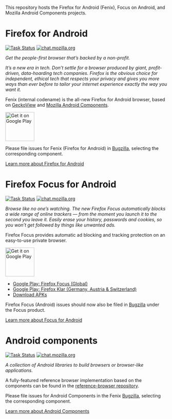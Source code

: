 
This repository hosts the Firefox for Android (Fenix), Focus on Android, and Mozilla Android Components projects.

# Firefox for Android

[![Task Status](https://firefox-ci-tc.services.mozilla.com/api/github/v1/repository/mozilla-mobile/firefox-android/main/badge.svg)](https://firefox-ci-tc.services.mozilla.com/api/github/v1/repository/mozilla-mobile/firefox-android/main/latest)
[![chat.mozilla.org](https://img.shields.io/badge/chat-on%20matrix-51bb9c)](https://chat.mozilla.org/#/room/#fenix:mozilla.org)

_Get the people-first browser that’s backed by a non-profit._

_It’s a new era in tech. Don’t settle for a browser produced by giant, profit-driven, data-hoarding tech companies. Firefox is the obvious choice for independent, ethical tech that respects your privacy and gives you more ways than ever before to tailor your internet experience exactly the way you want it._

Fenix (internal codename) is the all-new Firefox for Android browser, based on [GeckoView](https://mozilla.github.io/geckoview/) and [Mozilla Android Components](https://mozac.org/).

<a href="https://play.google.com/store/apps/details?id=org.mozilla.firefox" target="_blank"><img src="https://play.google.com/intl/en_us/badges/images/generic/en-play-badge.png" alt="Get it on Google Play" height="90"/></a>

Please file issues for Fenix (Firefox for Android) in [Bugzilla](https://bugzilla.mozilla.org/enter_bug.cgi?product=Fenix), selecting the corresponding component. 

[Learn more about Firefox for Android](fenix/README.md)

# Firefox Focus for Android

[![Task Status](https://firefox-ci-tc.services.mozilla.com/api/github/v1/repository/mozilla-mobile/firefox-android/main/badge.svg)](https://firefox-ci-tc.services.mozilla.com/api/github/v1/repository/mozilla-mobile/firefox-android/main/latest)
[![chat.mozilla.org](https://img.shields.io/badge/chat-on%20matrix-51bb9c)](https://chat.mozilla.org/#/room/#focus-android:mozilla.org)

_Browse like no one’s watching. The new Firefox Focus automatically blocks a wide range of online trackers — from the moment you launch it to the second you leave it. Easily erase your history, passwords and cookies, so you won’t get followed by things like unwanted ads._ 

Firefox Focus provides automatic ad blocking and tracking protection on an easy-to-use private browser.

<a href="https://play.google.com/store/apps/details?id=org.mozilla.focus" target="_blank"><img src="https://play.google.com/intl/en_us/badges/images/generic/en-play-badge.png" alt="Get it on Google Play" height="90"/></a>

* [Google Play: Firefox Focus (Global)](https://play.google.com/store/apps/details?id=org.mozilla.focus)
* [Google Play: Firefox Klar (Germany, Austria & Switzerland)](https://play.google.com/store/apps/details?id=org.mozilla.klar)
* [Download APKs](https://github.com/mozilla-mobile/firefox-android/releases)

Firefox Focus (Android) issues should now also be filed in [Bugzilla](https://bugzilla.mozilla.org/enter_bug.cgi?product=Focus) under the Focus product.

[Learn more about Focus for Android](focus-android/README.md)

# Android components

[![Task Status](https://firefox-ci-tc.services.mozilla.com/api/github/v1/repository/mozilla-mobile/firefox-android/main/badge.svg)](https://firefox-ci-tc.services.mozilla.com/api/github/v1/repository/mozilla-mobile/firefox-android/main/latest)
[![chat.mozilla.org](https://img.shields.io/badge/chat-on%20matrix-51bb9c)](https://chat.mozilla.org/#/room/#android-components:mozilla.org)

_A collection of Android libraries to build browsers or browser-like applications._

A fully-featured reference browser implementation based on the components can be found in the [reference-browser repository](https://github.com/mozilla-mobile/reference-browser).

Please file issues for Android Components in the Fenix [Bugzilla](https://bugzilla.mozilla.org/enter_bug.cgi?product=Fenix), selecting the corresponding component. 

[Learn more about Android Components](android-components/README.md)
